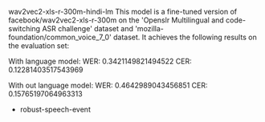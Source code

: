 wav2vec2-xls-r-300m-hindi-lm
This model is a fine-tuned version of facebook/wav2vec2-xls-r-300m on the 'Openslr Multilingual and code-switching ASR challenge' dataset and 'mozilla-foundation/common_voice_7_0' dataset. It achieves the following results on the evaluation set:

With language model: 
WER: 0.3421149821494522
CER: 0.12281403517543969

With out language model: 
WER: 0.4642989043456851
CER: 0.15765197064963313

- robust-speech-event